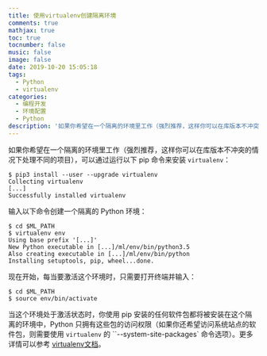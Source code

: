 ```yaml
---
title: 使用virtualenv创建隔离环境
comments: true
mathjax: true
toc: true
tocnumber: false
music: false
image: false
date: 2019-10-20 15:05:18
tags:
  - Python
  - virtualenv
categories: 
  - 编程开发
  - 环境配置
  - Python
description: '如果你希望在一个隔离的环境里工作（强烈推荐，这样你可以在库版本不冲突的情况下处理不同的项目），可以通过运行以下 pip 命令来安装 `virtualenv`'
---
```




如果你希望在一个隔离的环境里工作（强烈推荐，这样你可以在库版本不冲突的情况下处理不同的项目），可以通过运行以下 pip 命令来安装 `virtualenv`：

```
$ pip3 install --user --upgrade virtualenv
Collecting virtualenv
[...]
Successfully installed virtualenv
```

输入以下命令创建一个隔离的 Python 环境：

```
$ cd $ML_PATH
$ virtualenv env
Using base prefix '[...]'
New Python executable in [...]/ml/env/bin/python3.5
Also creating executable in [...]/ml/env/bin/python
Installing setuptools, pip, wheel...done.
```

现在开始，每当要激活这个环境时，只需要打开终端并输入：

```
$ cd $ML_PATH
$ source env/bin/activate
```

当这个环境处于激活状态时，你使用 pip 安装的任何软件包都将被安装在这个隔离的环境中，Python 只拥有这些包的访问权限（如果你还希望访问系统站点的软件包，则需要使用 `virtualenv` 的 ``--system-site-packages` 命令选项）。更多详情可以参考 [virtualenv文档](https://virtualenv.pypa.io/en/latest/)。